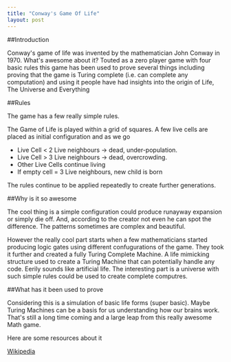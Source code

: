 ```yaml
---
title: "Conway's Game Of Life"
layout: post
---
```



##Introduction

Conway's game of life was invented by the mathematician John Conway in 1970. What's awesome about it? Touted as a zero player game with four basic rules this game has been used to prove several things including proving that the game is Turing complete (i.e. can complete any computation) and using it people have had insights into the origin of Life, The Universe and Everything

##Rules

The game has a few really simple rules. 

The Game of Life is played within a grid of squares. A few live cells are placed as initial configuration and as we go 
* Live Cell  < 2 Live neighbours -> dead, under-population.
* Live Cell  > 3 Live neighbours -> dead, overcrowding.
* Other Live Cells continue living
* If empty cell = 3 Live neighbours, new child is born

 The rules continue to be applied repeatedly to create further generations.


##Why is it so awesome

The cool thing is a simple configuration could produce runayway expansion or simply die off. And, according to the creator not even he can spot the difference. The patterns sometimes are complex and beautiful.

However the really cool part starts when a few mathematicians started producing logic gates using different confugurations of the game. They took it further and created a fully Turing Complete Machine. A life mimicking structure used to create a Turing Machine that can potentially handle any code. Eerily sounds like artificial life. The interesting part is a universe with such simple rules could be used to create complete computres.

##What has it been used to prove

Considering this is a simulation of basic life forms (super basic). Maybe Turing Machines can be a basis for us understanding how our brains work. That's still a long time coming and a large leap from this really awesome Math game. 

Here are some resources about it

[Wikipedia](http://en.wikipedia.org/wiki/Conway%27s_Game_of_Life)

